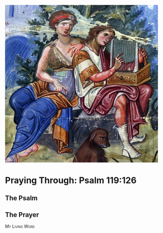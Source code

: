 <img class="intro-right" src="art-paris-psalter.jpg">

<style>
  li {list-style-type: none;}
  p + ul {
    margin-top: -18px;
}
</style>

# Praying Through: Psalm 119:126

## The Psalm

## The Prayer

<div style="font-variant: small-caps;">
My Living Word
</div>
